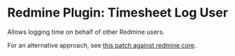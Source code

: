 Redmine Plugin: Timesheet Log User
==================================

Allows logging time on behalf of other Redmine users.

For an alternative approach, see [this patch against redmine core](http://www.redmine.org/issues/3848).
